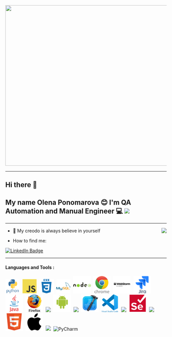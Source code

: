  <p align="center">
  
  <img  src="https://media.giphy.com/media/hpXdHPfFI5wTABdDx9/giphy.gif" Width="700"   height="500"> 
  
 </p>
 

---

## Hi there 👋
## My name  Olena Ponomarova 😊 I'm QA Automation and Manual Engineer 💻 <img src="https://media.giphy.com/media/WUlplcMpOCEmTGBtBW/giphy.gif" width="55"> 
---

  <img align="right"  src="https://media.giphy.com/media/W2KZgZo97jtC313Hn9/giphy.gif">
  
- 🌱 My creodo is always believe in yourself
 

 
- How to find me:<div id="badges">
<a href="https://www.linkedin.com/in/olenaponomarova">
  <img src="https://img.shields.io/badge/LinkedIn-blue?style=for-the-badge&logo=linkedin&logoColor=white" alt="LinkedIn Badge"/>
  </a>


 ---
 
####  Languages and Tools :
  <div>
  <img src=https://github.com/devicons/devicon/blob/master/icons/python/python-original-wordmark.svg title="Python" alt="Python" width="45" height="45"/>&nbsp;
  <img src="https://github.com/devicons/devicon/blob/master/icons/javascript/javascript-original.svg" title="JavaScript" alt="JavaScript" width="45"       
    height="45"/>&nbsp;
  <img src="https://github.com/devicons/devicon/blob/master/icons/css3/css3-plain-wordmark.svg"  title="CSS3" alt="CSS" width="45" height="45"/>&nbsp;
  <img src="https://github.com/devicons/devicon/blob/master/icons/mysql/mysql-original-wordmark.svg" title="MySQL"  alt="MySQL" width="45" height="45"/>&nbsp; 
  <img src="https://github.com/devicons/devicon/blob/master/icons/nodejs/nodejs-original-wordmark.svg" title="NodeJS" alt="NodeJS" width="55" height="55"/>&nbsp;
  <img src="https://github.com/devicons/devicon/blob/master/icons/chrome/chrome-original-wordmark.svg" title="Chrome" alt="Chrome" width="55" height="55"/>&nbsp;
  <img src="https://github.com/devicons/devicon/blob/master/icons/webstorm/webstorm-original-wordmark.svg" title="Webstorm" alt="Webstorm" width="55"/>&nbsp; 
  <img src="https://github.com/devicons/devicon/blob/master/icons/jira/jira-original-wordmark.svg" title="Jira" alt="Jira" width="55"/>&nbsp;
  <img src="https://github.com/devicons/devicon/blob/master/icons/java/java-original-wordmark.svg" title="Java" alt="Java" width="55" height="55"/>&nbsp;
  <img src="https://github.com/devicons/devicon/blob/master/icons/firefox/firefox-original-wordmark.svg" title="Firefox" alt="Firefox" width="55"/>&nbsp; 
  <img src="https://d2h1nbmw1jjnl.cloudfront.net/company_directory_entries/company_logos/000/000/328/original/bstack_2x.png?1582638320" width="45"/>&nbsp;
  <img src="https://github.com/devicons/devicon/blob/master/icons/android/android-original-wordmark.svg" title="Android" alt="Android" width="55"/>&nbsp;   
  <img src="https://cdn.jsdelivr.net/gh/devicons/devicon/icons/slack/slack-original.svg" width="45"/>&nbsp;                       
  <img src="https://github.com/devicons/devicon/blob/master/icons/xcode/xcode-original.svg" title="XCode" alt="XCode" width="55"/>&nbsp;                                 
  <img src="https://github.com/devicons/devicon/blob/master/icons/vscode/vscode-original-wordmark.svg" title="VSCode" alt="VSCode" width="55"/>&nbsp;                      
  <img src="https://cdn.jsdelivr.net/gh/devicons/devicon/icons/pycharm/pycharm-original.svg" width="45"/>&nbsp;             
  <img src="https://github.com/devicons/devicon/blob/master/icons/selenium/selenium-original.svg" title="Selenium" alt="Selenium" width="55"/>&nbsp; 
  <img src="https://cdn.jsdelivr.net/gh/devicons/devicon/icons/github/github-original-wordmark.svg" width="45"/>&nbsp;                                                       
  <img src="https://github.com/devicons/devicon/blob/master/icons/html5/html5-original.svg" title="HTML5" alt="HTML" width="55" height="55"/>&nbsp;
  <img src="https://github.com/devicons/devicon/blob/master/icons/apple/apple-original.svg" title="Apple" alt="Apple" width="55"/>&nbsp;                                 
  <img src="https://cdn.jsdelivr.net/gh/devicons/devicon/icons/safari/safari-original.svg" width="45"/>&nbsp;
  <img src="https://blog.jetbrains.com/wp-content/uploads/2019/01/pycharm_icon.svg" width="40" height="40"  alt="PyCharm"/>
  
  <div align="left">
  
<!--
**OlenaponomarovaS/OlenaponomarovaS** is a ✨ _special_ ✨ repository because its `README.md` (this file) appears on your GitHub profile.

Here are some ideas to get you started:

- 🔭 I’m currently working on ...
- 🌱 I’m currently learning ...
- 👯 I’m looking to collaborate on ...
- 🤔 I’m looking for help with ...
- 💬 Ask me about ...
- 📫 How to reach me: ...
- 😄 Pronouns: ...
- ⚡ Fun fact: ...
-->
